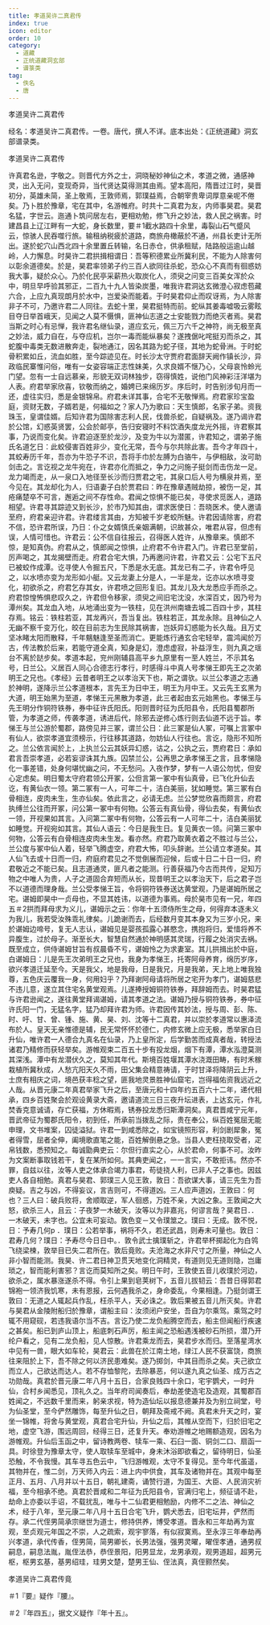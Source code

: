 ```yaml
---
title: 孝道吴许二真君传
index: true
icon: editor
order: 10
category:
  - 道藏
  - 正统道藏洞玄部
  - 谱箓类
tag:
  - 佚名
  - 唐
---
```


孝道吴许二真君传  

经名：孝道吴许二真君传。一卷。唐代，撰人不详。底本出处：《正统道藏》洞玄部谱录类。  

孝道吴许二真君传  

许真君名逊，字敬之。则晋代方外之士，洞晓秘妙神仙之术，孝道之微，通感神灵，出入无问，变现奇异，当代贤达莫得测其由焉。望本高阳，隋晋过江时，昊晋初分，英雄未简，圣上敬焉，王敦师焉，郭璞益焉，合朝宰贵卑词厚意亲呢不倦矣。乃卜胜於豫章，宅在其中，名游帷府。时共十二真君为友，内师事昊君。昊君名猛，字世云。迤通卜筑问居左右，更相劝勉，修飞升之妙法，救人民之祸害。时建昌县上辽江畔有一大蛇，身长数里，要＃1截水路四十余里，毒裂山石气蹙风云，惊骇人民吞噬行旅。输租纳税疲於道路，商旅舟橄蔽於不通，州县长吏计无所出。遂於蛇穴山西北四十余里置丘转输，名日赤仓，供承租赋，陆路般运逾山越岭，人力懈息。时昊许二君拱揖相谓日：吾等积德累业所冀利民，不能为人除害何以彰余道德矣。於是，昊君率领弟子约三百人欲同往杀蛇，恐众心不真而有徊惑妨我大事，疑於众心。乃於化民亭采薪热火取炭化人，须臾之问变三百美女浑於众中，明旦早呼验其邪正，二百九十九人皆染炭墨，唯我许君洞达玄微澄心寂虑苞藏六合，上应九真现朗月於水中，岂爱染而能着。于时昊君仰止而叹讶焉，为人除害非子不可，乃邀许君二人同往。去蛇十里，昊君挺特而前。蛇纵其姜毒嘘吸云雾眩目夺日举首峨天，见闻之人莫不慑惧，匪神仙志道之士安能戮力而绝灭者焉。昊君当斯之时心有忌惮，我许君名继仙录，道应玄元，佩三万六千之神符，尚无极至真之妙法，威力自在，与夺应机，岂尔一毒而能纵暴矣？遂拽倨叱咤挺刃而杀之，其蛇腹中毒类无数进散奔走，裂地通江，因名其路为蛇子径，其地为蛇骨洲。于时蛇骨积累如丘，流血如胜，至今踪迹见在。时长沙太守贾府君面辞天阙作镇长沙，异政临民寨惟问俗，唯有一女姿容端正志性妹美，久求良婿不惬乃心，父母哀怜蛉光门望。忽有一士自远慕亲，形貌无双词林独步，窃得慎姓，说他门风神彩汪洋堪为人表。府君举家欣喜，钦敬而纳之，婚娉已来绵历岁。序后时，时告别涉旬月而一还，虚往实归，悉是金银锦帛。府君未详其事，合宅不无敬惮焉。府君家珍宝盈庭，资财无数，子婿若是，何福如之？家人乃为歌曰：天生慎郎，名家子弟。资我珠玉，皇谓佳婿。后知许君为国除害志利人民，伐兽杀蛇，自疑祸及。遂乃谒许君於公馆，幻惑英贤罢，公会於邮亭，告归安寝时不料饮酒失度龙光外摇，许君察其事，乃说而变化矣。许君迫逐至於龙沙，及变为牛以为潜匿，许君知之，谓弟子施氏名道乞日：此蛟侵害百姓非少，变化无常，吾今与尔共除此害。吾今才年四十，其蛟寿历千年，吾亦为牛恐子不识，吾将手巾於左膊为白骆牛，与伊相敌，汝可助剑击之。言讫视之龙牛宛在，许君亦化而抵之，争力之问施子挺剑而击伤龙一足。龙力竭而走，从一泉口入地径至长沙而归贾君之宅，其泉口后人号为横泉井焉，至今见在。其龙却化为人，归语妻子白於贾君曰：昨在豫章遇贼劫掠，被伤一足，其疮痛楚卒不可言，邂逅之间不存性命。君闻之惊惧不能已矣，寻使求觅医人，道路相望。许君寻其踪迹又到长沙，於市乃知其由，谓求医使日：吾晓医术。使人邀请至府，府君亲迎许君。许君缕言其由，方知被千岁老蛟所魅。许君因请除害，府君不信，恐许君所误，乃日：仆之女婿慎氏亲姻满朝，识故甚众，唯君从容，但虑有误，人情可惜也。许君云：公不信自往报云，召得医人姓许，从豫章来。慎郎不惊，是知真伪。府君从之，慎郎闻之惊惧，止府君不令许君入门。许君已至堂前，厉声喝之，其龙揭壁而走。府君合宅大惧，乃再邀问许君，许君又云：公宅下五尺已被蛟作成潭。讫寻使人令掘五尺，下悉是水无底。其龙已有二子，许君令呼见之，以水喷亦变为龙形如小艇。又云龙妻上分是人，一半是龙，讫亦以水喷寻变化，初欲杀之，府君乞存其女，许君喷之回形复旧。其龙儿及大龙悉应手而杀之。府君惊惶怖惧悲叹久之，许君但令移家，须臾之间旧宅沈没，水深百丈，因乃号为潭州矣。其龙血入地，从地涌出变为一铁柱，见在洪州南塘去城二百四十步，其柱存焉。铭云：铁柱若亚，其龙再兴，吾当复出。铁柱若正，其龙永除。且神仙之人无幽不察千变万化，皎在目前志为生民除其祸害，岂妖异幻惑能为长久哉。且万丈坚冰睹太阳而散释，千年魑魅逢至圣而消亡。更能炼行通玄合宅轻举，震鸿闻於万古，传法教於后来，若能守道全真，知身是幻，澄虑虚寂，补益浮生，则九真之瑶台不离於跶步矣。孝道本起，兖州刚辅县高平乡九原里有一至人姓兰，不示其名号，日兰公。义居百人同心合德志行孝行，时感得斗中真人号孝悌王即先王之次弟明王之兄也。《孝经》云昔者明王之以孝治天下也，斯之谓欤。以兰公孝道之志通於神明，遂降示兰公孝道根本，言先王为日中王，明王为月中王。又云先王玄黑为大道，明王始黑为至道，孝悌王元黑散为孝道，此三者起由玄元始黑也。孝悌王与先王明分作铜符铁券，券中征许氏阳氏。阳则晋时征为氏阳县令，氏阳县蜀郡所管，为孝道之师，传袭孝道，诱进后代，除邪去逆修心炼行则去仙道不远于旨。孝悌王与兰公游於蜀郡，路傍见并三冢，谓兰公日：此三冢是仙人冢，可嘱上言冢中有仙人，欲崇孝道宜须榜示，行往移其道路，勿妨仙人行往也。言讫，隐形不知所之。兰公依言闻於上，上执兰公云其妖异幻惑，诂之，公执之云，贾府君日：承如君言吾崇孝道，必若妄谬诛其九族。囚禁兰公，公再思之承孝悌王之言，且孝悌隐化一事差错，处身何堪忧幽之问，不无愁问。入夜作梦，梦有一人语公勿忧，但安心定虑矣。明日蜀太守府君领公开冢，公但言第一冢中有仙真骨，已飞化升仙去讫，有黄仙衣一领。第二冢有一人，可年二十，洁白美丽，犹如睡觉。第三冢有白骨相连，皮肉未生，生亦仙矣。依此言之，必请无虑。兰公梦觉欣喜而颇言，府君执缚兰公往而开冢，问公第一冢中有何物。公答云有真仙骨，得仙去矣，有黄仙衣一领，开视果如其言。入问第二冢中有何物，公答云有一人可年二十，洁白美丽犹如睡觉。开视宛如其言。其仙人语云：今日是我生日。复见黄衣一领。问第三冢中何物，公答云有白骨相连皮肉未生发。看亦然。府君乃取黄衣着之不胜过与兰公，兰公度与冢中仙人着，轻举飞腾虚空，府君大怖，叩头辞谢。兰公请立孝道矣。其人仙飞去或十日而一归，府庭府君见之不觉倒展而迎候，后或十日二十日一归，府君敬近之不能已矣。且志道通灵，匪凡者之能测。行善获福乃今古而共传，足知万物之中唯人为贵，人子之道固合弃短而从长，现昔明王之以孝治天下，后之君子岂不以道德而理身哉。兰公受孝悌王旨，令将铜符铁券送达黄堂观，乃是谌姆所居之宅。谌姆即昊中一贞母也，不显其姓讳，以道德为事焉。母於昊市见有一兄，年四五＃2拱而拜母求为义儿，谌姆示之云：你年十五须侍所生之母，何得弃本逐未义为我儿，我若受汝殊乖礼律矣。儿跪谢而去，后经数月变其本身又为三岁小兄，来於谌姆边啼号，复无人志认，谌姆见是婴孩孤露心甚愍念，携抱将归，爱惜将养不异腹生，过於母子。渐至长大，智慧自然通於神明感其灵瑞，行履之处消灾去祸。既至成立，供侍谌姆甘旨有叔晨昏不亏，谌姆怜之为求妻室。其儿拱揖出於中庭，白谌姆日：儿是先王次弟明王之兄也，我身为孝悌王，托寄阿母养育，绵历岁序，欲兴孝道迁延至今。天是我父，地是我母，日是我兄，月是我弟，天上地上唯我独尊，五色庆云覆我一身，何用妇乎？乃拜谢阿母请将所居之宅开为孝门，谌姆慈悲不违儿意，遂立其住宅名黄堂观焉。儿遂捧授姆铜符铁券，拜辞姆而去。时昊君猛与许君逊闻之，遂往黄堂拜谒谌姆，请其孝道之法。谌姆乃授与铜符铁券，券中征许氏阳一门，无猛名字，猛乃却拜许君为师。许君因传其妙法，授与周、彭、陈、时、吁、甘、曾、锺、施、黄、昊、刘、沈等十二真君，并以崇於孝道常以惠泽流布於人。皇天无亲惟德是辅，民无常怀怀於德仁，内修玄微上应无极，悉举家白日升仙，唯许君一人德合九真名在仙录，乃上皇所定，后学勤苦而成真者哉，转授法诸君乃精修而获轻举矣。游帷观束二百五十步有投龙烟，烟下有潭，潭水泓澄莫测其深浅。潭中有龙潜伏久之，莫知其年代。斯境百姓堰其潭水浇溉田畴，有时禾稼栽植所冀秋成，人愁亢阳天久不雨，田父集会精意祷请，于时甘泽将降阴云上升，士庶有相庆之词，境邑获丰稔之望，匪我地灵景胜神仙窟宅，岂得福佑资我远近之人哉。从晋元康二年真君举家飞升之后，至唐元和十四年约五百六十二年，递代相承，四乡百姓聚会於观设黄录大斋，邀请道流三日三夜升坛进表，上达玄元，作礼焚香克意诚请，存亡获福，方休暇焉，锈券投龙悉归斯潭洞矣。真君晋咸宁元年，晋武帝征为蜀郡氏阳令，初到任，所承前当拨乱之际，贵在奉公，纵百姓冤屈无能申理，文书堆案，囚徒溢狱。许君一到咸悉除之，如宝镜照形容，利剑剧犀象，冤者得雪，屈者全伸，阖境歌直笔之能，百姓解倒悬之急。当县人吏枉挠取受者，疋帛钱数，悉预知之。每诚勖典吏云：尔但行直实之心，从於君命，何事不可。汝昨为文案断事取钱若干，复在某所如何。其典吏闻之，一一言实，不敢拒讳。然亦不罪，自兹以往，汝等人吏之体承合竭力事君，苟徒挠人利，已非人子之事也。因兹吏人各自相勉。真君与昊君、郭璞三人见王敦，敦日：吾欲谋大事，请三先生为吾庾疑。吉之与凶，不得妄议，言吉则可，不得道凶。三人应声道凶，王敦曰：何也？三人曰：破兵败将，舍顺取逆，军人徊惑，万姓不亲，大凶之象。王敦闻之大怒，欲杀三人，且云：子夜梦一木破天，汝等以为非嘉兆，何谬言哉？昊君日．．一木破天，未字也。公宜未可妄动。敦色变－又令璞筮之。璞曰：无成。敦不悦，日：予寿几何p ．璞日：公若举事，祸将不久，若还武昌，则寿未可量也。敦日：君寿几何？璞日：予寿尽今日日中。．敦令武士擒璞斩之，许君举杯掷起化为白鸰飞绕梁楝，敦举目已失二君所在。敦后竟败。夫沧海之水非尺寸之所量，神仙之人非小智而能测。我昊、许二君日神卫贯天地变化洞精灵，有道则见无道则隐，岂庸琐之，智而能利害邪？言讫而莫知所之矣。明日午时，王敦使五音儿收璞於河边，欲杀之，属水暴涨遂杀不得。令引上果到皂荚树下，五音儿拔韧云：吾昔日得郭君锦袍一领济我饥寒，未有恩报，云何遇我杀之，身命委乱，今果相逢。乃挺剑谓王敦曰：无道之人辄起兵作乱，枉杀平人，天必诛之。敦后果被五音儿所灭矣。许君与昊君从金陵附船归於豫章，谓船主曰：汝须闭户安坐，吾自为尔乘驾。乘驾之时辄不用窥砚，若违我语尔当不吉。言讫乃使二龙负船腾空而去，船主但闻船行疾速之甚矣。船已到庐山顶上，船底刺石声厉，船主闻之恐船遇浅被砂石所损，潜乃开纶户看之，见有二龙负船，见人惊散。许君乘龙而去，昊君步水而归。至落星湾水中见有一兽，眼大如车轮，昊君云：此兽在於江南土地，绿江人民不获富饶，商旅往来阻於上下，吾不除之何以济民患难矣。遂乃掷剑，中其目而杀之矣。夫己欲立而立人，己欲达而达人。若不存恤黎陀，去除暴恶，何以遂九真之仙圣、成万古之功勋哉。真君於晋元康二年八月十五日，合家良贱四十余口，宅宇鹦犬，一时升仙，合村乡闻悉见，顶礼久之。当年府司闻奏后，奉劫差使造宅及造观，其蜀郡百姓闻之，不远数千里而来，躬亲求视，特为造仙坛以报息德兼并及为别立祠堂，号为仙圣堂，至今俨然雕饰，每至升仙之日，朝拜及斋戒不阙。真君未升天之时，宴坐一锦帷，将舍与黄堂观，真君合宅升仙，升仙之后，其帷从空而下，归於旧宅之地，虚空飞游，围远周回，经得三日，还复升天。奉劝游帷之地赐额造观，因名为游帷观。升仙后玉函之中，留诗教两卷、犊车一乘、石臼一面、铜剑二口、扇函一具。时徐登为豫章太守，使人取犊车至城中，身未沐浴即欲看之，留待明日，仙圣恐触，不令我慢。其车寻五色云中，飞归游帷观，太守不复得见。至今年代虽遥，其物并在，惟二剑，万天师入内云：进上内中供食，其车及诸物并在。其观中每至正月、五月、八月并以十五日，朝礼建斋，诵赞行道，为国王、大臣、人民消灾祈福，至今相承不绝。真君於晋咸和二年征为氏阳县令，官满归宅上，频征请不赴，劫命上亦委以手诏，不载扰乱，唯与十二仙君更相勉励，内修不二之法、神仙之术，经于八年，至元康二年八月十五日合宅飞升，鹦犬悉去，旧宅坛井，俨然而存。承二代侄男简承宗继世为道士，修持供养，博受孝道。晋永和三年劫再为宣观，至贞观元年国之不崇，人之疏索，观宇寥落，有似寂寞焉。至永淳三年奉劫再兴孝道，承代传香，侄男简，简男卿长，长男法强，强男灵曜，曜侄孝通，通男叔嗣息，嗣息法胤，胤侄法恭，恭侄景阳，阳男显龙，龙男承观，观男道超，超男元枢，枢男玄基，基男绍珪，珪男文楚，楚男王仙、侄法真，真侄颢然矣。  

孝道吴许二真君传竟  

＃1『要』疑作『腰』。  

＃2『年四五』，据文义疑作『年十五』。  
